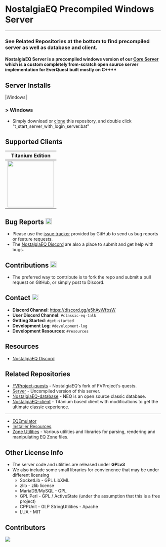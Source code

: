 # NostalgiaEQ Precompiled Windows Server

***

### See Related Repositories at the bottom to find precompiled server as well as database and client.

#### NostalgiaEQ Server is a precompiled windows version of our [Core Server](https://github.com/vire70/Server) which is a custom completely from-scratch open source server implementation for EverQuest built mostly on C++**


## Server Installs
|Windows|

### > Windows 

* Simply download or [clone](https://docs.github.com/en/github/creating-cloning-and-archiving-repositories/cloning-a-repository-from-github/cloning-a-repository) this repository, and double click "t_start_server_with_login_server.bat" 

## Supported Clients

|Titanium Edition|
|:---:|
|<img src="http://i.imgur.com/hrwDxoM.jpg" height="150">|

## Bug Reports <img src="http://i.imgur.com/daf1Vjw.png" height="20">
* Please use the [issue tracker](https://github.com/Vire70/Server/issues) provided by GitHub to send us bug
reports or feature requests.
* The [NostalgiaEQ Discord](https://discord.gg/e5hAyWfbsW) are also a place to submit and get help with bugs.

## Contributions <img src="http://image.flaticon.com/icons/png/512/25/25231.png" width="20">

* The preferred way to contribute is to fork the repo and submit a pull request on
GitHub, or simply post to Discord.

## Contact <img src="http://gamerescape.com/wp-content/uploads/2015/06/discord.png" height="20">

 - **Discord Channel**: https://discord.gg/e5hAyWfbsW
 - **User Discord Channel**: `#classic-eq-talk`
 - **Getting Started**: `#get-started`
 - **Development Log**: `#development-log`
 - **Development Resources**: `#resources`

## Resources
- [NostalgiaEQ Discord](https://discord.gg/e5hAyWfbsW)

## Related Repositories
* [FVProject-quests](https://github.com/GiverofMemory/FVProject-quests) - NostalgiaEQ's fork of FVProject's quests.
* [Server](https://github.com/vire70/Server) - Uncompiled version of this server.
* [NostalgiaEQ-database](https://github.com/GiverofMemory/NostalgiaEQ-database) - NEQ is an open source classic database.
* [NostalgiaEQ-client](https://github.com/GiverofMemory/NostalgiaEQ-client) - Titanium based client with modifications to get the ultimate classic experience.
---
* [EQEmulator](https://github.com/EQEmu/Server)
* [Installer Resources](https://github.com/Akkadius/EQEmuInstall)
* [Zone Utilities](https://github.com/EQEmu/zone-utilities) - Various utilities and libraries for parsing, rendering and manipulating EQ Zone files.

## Other License Info

* The server code and utilities are released under **GPLv3**
* We also include some small libraries for convienence that may be under different licensing
  * SocketLib - GPL LibXML
  * zlib - zlib license
  * MariaDB/MySQL - GPL
  * GPL Perl - GPL / ActiveState (under the assumption that this is a free project)
  * CPPUnit - GLP StringUtilities - Apache
  * LUA - MIT

## Contributors

<a href="https://github.com/giverofmemory/nostalgiaeq-server/graphs/contributors">
  <img src="https://contributors-img.firebaseapp.com/image?repo=giverofmemory/nostalgiaeq-server" />
</a>
